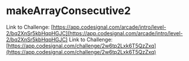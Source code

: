 # makeArrayConsecutive2

Link to Challenge: [https://app.codesignal.com/arcade/intro/level-2/bq2XnSr5kbHqpHGJC](https://app.codesignal.com/arcade/intro/level-2/bq2XnSr5kbHqpHGJC)
Link to Challenge: [https://app.codesignal.com/challenge/2w6tp2Lxk6T5QzZxq](https://app.codesignal.com/challenge/2w6tp2Lxk6T5QzZxq)